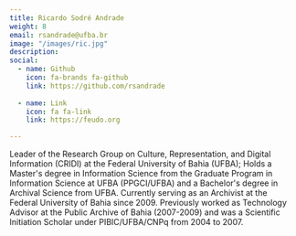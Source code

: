 ```yaml
---
title: Ricardo Sodré Andrade
weight: 8
email: rsandrade@ufba.br
image: "/images/ric.jpg"
description: 
social:
  - name: Github
    icon: fa-brands fa-github
    link: https://github.com/rsandrade
    
  - name: Link
    icon: fa fa-link
    link: https://feudo.org

---
```


Leader of the Research Group on Culture, Representation, and Digital Information (CRIDI) at the Federal University of Bahia (UFBA); Holds a Master's degree in Information Science from the Graduate Program in Information Science at UFBA (PPGCI/UFBA) and a Bachelor's degree in Archival Science from UFBA. Currently serving as an Archivist at the Federal University of Bahia since 2009. Previously worked as Technology Advisor at the Public Archive of Bahia (2007-2009) and was a Scientific Initiation Scholar under PIBIC/UFBA/CNPq from 2004 to 2007.